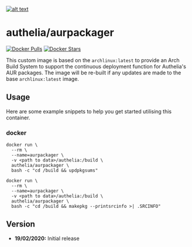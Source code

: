 [logo]: https://github.com/authelia/authelia/raw/master/docs/images/authelia-title.png "Authelia"
[![alt text][logo]](https://www.authelia.com/)

# authelia/aurpackager
[![Docker Pulls](https://img.shields.io/docker/pulls/authelia/aurpackager.svg)](https://hub.docker.com/r/authelia/aurpackager/) [![Docker Stars](https://img.shields.io/docker/stars/authelia/aurpackager.svg)](https://hub.docker.com/r/authelia/aurpackager/)

This custom image is based on the `archlinux:latest` to provide an Arch Build System to support the continuous deployment function for Authelia's AUR packages.
The image will be re-built if any updates are made to the base `archlinux:latest` image.
  
## Usage

Here are some example snippets to help you get started utilising this container.

### docker

```
docker run \
  --rm \
  --name=aurpackager \
  -v <path to data>/authelia:/build \
  authelia/aurpackager \
  bash -c "cd /build && updpkgsums"
```

```
docker run \
  --rm \
  --name=aurpackager \
  -v <path to data>/authelia:/build \
  authelia/aurpackager \
  bash -c "cd /build && makepkg --printsrcinfo >| .SRCINFO"
```

## Version
- **19/02/2020:** Initial release